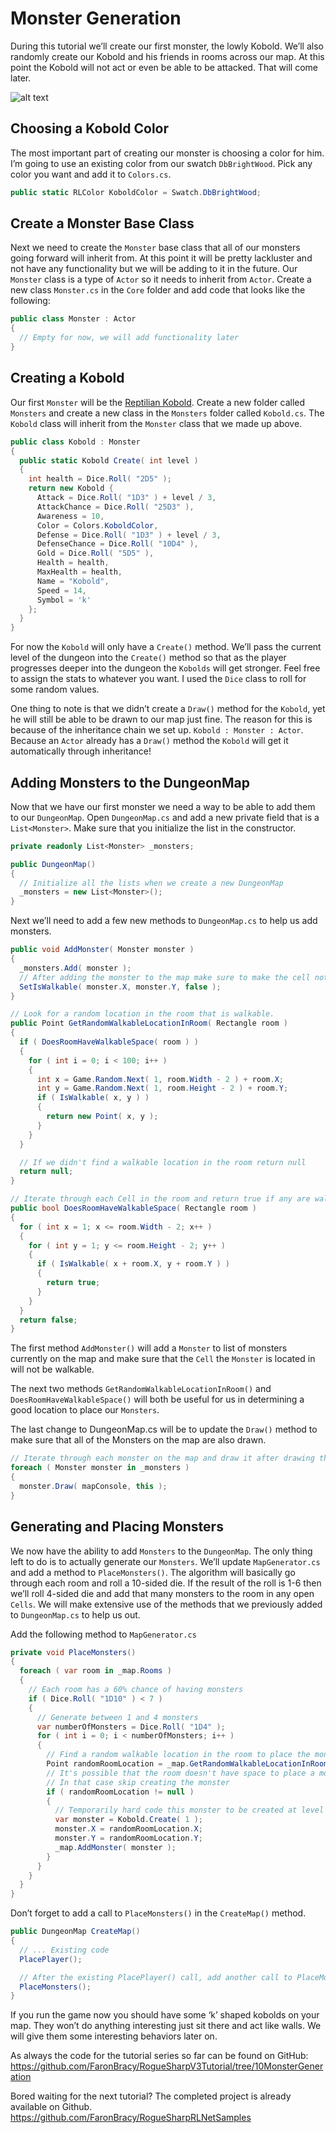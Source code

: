 # Monster Generation

During this tutorial we’ll create our first monster, the lowly Kobold. We’ll also randomly create our Kobold and his friends in rooms across our map. At this point the Kobold will not act or even be able to be attacked. That will come later.

![alt text](../images/V3Tutorial/12_kobolds.png "Kobolds rendered in map")

## Choosing a Kobold Color

The most important part of creating our monster is choosing a color for him. I’m going to use an existing color from our swatch `DbBrightWood`. Pick any color you want and add it to `Colors.cs`.

```cs
public static RLColor KoboldColor = Swatch.DbBrightWood;
```

## Create a Monster Base Class

Next we need to create the `Monster` base class that all of our monsters going forward will inherit from. At this point it will be pretty lackluster and not have any functionality but we will be adding to it in the future. Our `Monster` class is a type of `Actor` so it needs to inherit from `Actor`. Create a new class `Monster.cs` in the `Core` folder and add code that looks like the following:

```cs
public class Monster : Actor
{
  // Empty for now, we will add functionality later
}
```

## Creating a Kobold

Our first `Monster` will be the [Reptilian Kobold](https://en.wikipedia.org/wiki/Kobold_(Dungeons_%26_Dragons)). Create a new folder called `Monsters` and create a new class in the `Monsters` folder called `Kobold.cs`. The `Kobold` class will inherit from the `Monster` class that we made up above.

```cs
public class Kobold : Monster
{
  public static Kobold Create( int level )
  {
    int health = Dice.Roll( "2D5" );
    return new Kobold {
      Attack = Dice.Roll( "1D3" ) + level / 3,
      AttackChance = Dice.Roll( "25D3" ),
      Awareness = 10,
      Color = Colors.KoboldColor,
      Defense = Dice.Roll( "1D3" ) + level / 3,
      DefenseChance = Dice.Roll( "10D4" ),
      Gold = Dice.Roll( "5D5" ),
      Health = health,
      MaxHealth = health,
      Name = "Kobold",
      Speed = 14,
      Symbol = 'k'
    };
  }
}
```

For now the `Kobold` will only have a `Create()` method. We’ll pass the current level of the dungeon into the `Create()` method so that as the player progresses deeper into the dungeon the `Kobolds` will get stronger. Feel free to assign the stats to whatever you want. I used the `Dice` class to roll for some random values.

One thing to note is that we didn’t create a `Draw()` method for the `Kobold`, yet he will still be able to be drawn to our map just fine. The reason for this is because of the inheritance chain we set up. `Kobold : Monster : Actor`.  Because an `Actor` already has a `Draw()` method the `Kobold` will get it automatically through inheritance!

## Adding Monsters to the DungeonMap

Now that we have our first monster we need a way to be able to add them to our `DungeonMap`. Open `DungeonMap.cs` and add a new private field that is a `List<Monster>`. Make sure that you initialize the list in the constructor.

```cs
private readonly List<Monster> _monsters;

public DungeonMap()
{
  // Initialize all the lists when we create a new DungeonMap
  _monsters = new List<Monster>();
}
```

Next we’ll need to add a few new methods to `DungeonMap.cs` to help us add monsters.

```cs
public void AddMonster( Monster monster )
{
  _monsters.Add( monster );
  // After adding the monster to the map make sure to make the cell not walkable
  SetIsWalkable( monster.X, monster.Y, false );
}

// Look for a random location in the room that is walkable.
public Point GetRandomWalkableLocationInRoom( Rectangle room )
{
  if ( DoesRoomHaveWalkableSpace( room ) )
  {
    for ( int i = 0; i < 100; i++ )
    {
      int x = Game.Random.Next( 1, room.Width - 2 ) + room.X;
      int y = Game.Random.Next( 1, room.Height - 2 ) + room.Y;
      if ( IsWalkable( x, y ) )
      {
        return new Point( x, y );
      }
    }
  }

  // If we didn't find a walkable location in the room return null
  return null;
}

// Iterate through each Cell in the room and return true if any are walkable
public bool DoesRoomHaveWalkableSpace( Rectangle room )
{
  for ( int x = 1; x <= room.Width - 2; x++ )
  {
    for ( int y = 1; y <= room.Height - 2; y++ )
    {
      if ( IsWalkable( x + room.X, y + room.Y ) )
      {
        return true;
      }
    }
  }
  return false;
}
```

The first method `AddMonster()` will add a `Monster` to list of monsters currently on the map and make sure that the `Cell` the `Monster` is located in will not be walkable.

The next two methods `GetRandomWalkableLocationInRoom()` and `DoesRoomHaveWalkableSpace()` will both be useful for us in determining a good location to place our `Monsters`.

The last change to DungeonMap.cs will be to update the `Draw()` method to make sure that all of the Monsters on the map are also drawn.

```cs
// Iterate through each monster on the map and draw it after drawing the Cells
foreach ( Monster monster in _monsters )
{
  monster.Draw( mapConsole, this );
}
```

## Generating and Placing Monsters

We now have the ability to add `Monsters` to the `DungeonMap`. The only thing left to do is to actually generate our `Monsters`. We’ll update `MapGenerator.cs` and add a method to `PlaceMonsters()`. The algorithm will basically go through each room and roll a 10-sided die. If the result of the roll is 1-6 then we’ll roll 4-sided die and add that many monsters to the room in any open `Cells`. We will make extensive use of the methods that we previously added to `DungeonMap.cs` to help us out.

Add the following method to `MapGenerator.cs`

```cs
private void PlaceMonsters()
{
  foreach ( var room in _map.Rooms )
  {
    // Each room has a 60% chance of having monsters
    if ( Dice.Roll( "1D10" ) < 7 )
    {
      // Generate between 1 and 4 monsters
      var numberOfMonsters = Dice.Roll( "1D4" );
      for ( int i = 0; i < numberOfMonsters; i++ )
      {
        // Find a random walkable location in the room to place the monster
        Point randomRoomLocation = _map.GetRandomWalkableLocationInRoom( room );
        // It's possible that the room doesn't have space to place a monster
        // In that case skip creating the monster
        if ( randomRoomLocation != null )
        {
          // Temporarily hard code this monster to be created at level 1
          var monster = Kobold.Create( 1 );
          monster.X = randomRoomLocation.X;
          monster.Y = randomRoomLocation.Y;
          _map.AddMonster( monster );
        }
      }
    }
  }
}
```

Don’t forget to add a call to `PlaceMonsters()` in the `CreateMap()` method.

```cs
public DungeonMap CreateMap()
{
  // ... Existing code
  PlacePlayer();

  // After the existing PlacePlayer() call, add another call to PlaceMonsters()
  PlaceMonsters();
}
```

If you run the game now you should have some ‘k’ shaped kobolds on your map. They won’t do anything interesting just sit there and act like walls. We will give them some interesting behaviors later on.

As always the code for the tutorial series so far can be found on GitHub:
<https://github.com/FaronBracy/RogueSharpV3Tutorial/tree/10MonsterGeneration>

Bored waiting for the next tutorial? The completed project is already available on Github.
<https://github.com/FaronBracy/RogueSharpRLNetSamples>
